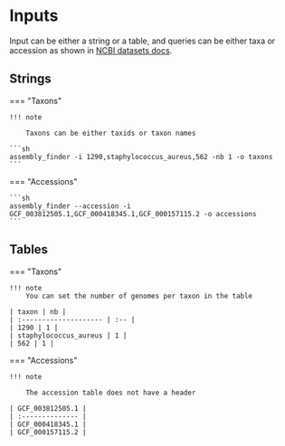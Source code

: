 # Inputs

Input can be either a string or a table, and queries can be either taxa or accession as shown in [NCBI datasets docs](https://www.ncbi.nlm.nih.gov/datasets/docs/v2/download-and-install).

## Strings

=== "Taxons"

    !!! note

        Taxons can be either taxids or taxon names

    ```sh
    assembly_finder -i 1290,staphylococcus_aureus,562 -nb 1 -o taxons
    ```

=== "Accessions"

    ```sh
    assembly_finder --accession -i GCF_003812505.1,GCF_000418345.1,GCF_000157115.2 -o accessions
    ```

## Tables

=== "Taxons"

    !!! note
        You can set the number of genomes per taxon in the table

    | taxon | nb |
    | :-------------------- | :-- |
    | 1290 | 1 |
    | staphylococcus_aureus | 1 |
    | 562 | 1 |

=== "Accessions"

    !!! note

        The accession table does not have a header

    | GCF_003812505.1 |
    | :-------------- |
    | GCF_000418345.1 |
    | GCF_000157115.2 |

